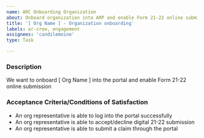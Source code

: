 ```yaml
---
name: ARC Onboarding Organization
about: Onboard organization into ARP and enable Form 21-22 online submission
title: '[ Org Name ] - Organization onboarding'
labels: ar-crew, engagement
assignees: 'candilemoine'
type: Task

---
```

<!-- engagement-template -->
### Description
We want to onboard [ Org Name ] into the portal and enable Form 21-22 online submission

### Acceptance Criteria/Conditions of Satisfaction
<!-- Specify criteria for ticket completion -->
- An org representative is able to log into the portal successfully
- An org representative is able to accept/decline digital 21-22 submission
- An org representative is able to submit a claim through the portal
